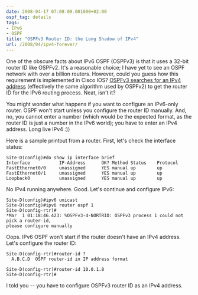 ```yaml
---
date: 2008-04-17 07:08:00.001000+02:00
ospf_tag: details
tags:
- IPv6
- OSPF
title: "OSPFv3 Router ID: the Long Shadow of IPv4"
url: /2008/04/ipv4-forever/
---
```

One of the obscure facts about IPv6 OSPF (OSPFv3) is that it uses a 32-bit router ID like OSPFv2. It's a reasonable choice; I have yet to see an OSPF network with over a billion routers. However, could you guess how this requirement is implemented in Cisco IOS? [OSPFv3 searches for an IPv4 address](/2007/10/ospf-router-id-does-not-change-when/) (effectively the same algorithm used by OSPFv2) to get the router ID for the IPv6 routing process. Neat, isn't it?

You might wonder what happens if you want to configure an IPv6-only router. OSPF won't start unless you configure the router ID manually. And, no, you cannot enter a number (which would be the expected format, as the router ID is just a number in the IPv6 world); you have to enter an IPv4 address. Long live IPv4 :))
<!--more-->
Here is a sample printout from a router. First, let's check the interface status:

```
Site-D(config)#do show ip interface brief
Interface           IP-Address      OK? Method Status    Protocol
FastEthernet0/0     unassigned      YES manual up        up      
FastEthernet0/1     unassigned      YES manual up        up      
Loopback0           unassigned      YES manual up        up
```

No IPv4 running anywhere. Good. Let\'s continue and configure IPv6:

``` {.code}
Site-D(config)#ipv6 unicast
Site-D(config)#ipv6 router ospf 1
Site-D(config-rtr)#
*Mar  1 01:18:46.423: %OSPFv3-4-NORTRID: OSPFv3 process 1 could not pick a router-id,
please configure manually
```

Oops. IPv6 OSPF won't start if the router doesn't have an IPv4 address. Let's configure the router ID:

``` {.code}
Site-D(config-rtr)#router-id ?
  A.B.C.D  OSPF router-id in IP address format

Site-D(config-rtr)#router-id 10.0.1.8
Site-D(config-rtr)#
```

I told you -- you have to configure OSPFv3 router ID as an IPv4 address.